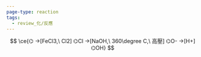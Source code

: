 ```yaml
---
page-type: reaction
tags:
  - review_化/反應
---
```

$$
\ce{⌬ ->[FeCl3,\ Cl2] ⌬Cl ->[NaOH,\ 360\degree C,\ 高壓] ⌬O- ->[H+] ⌬OH}
$$